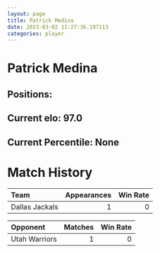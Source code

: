 ```yaml
---  
layout: page  
title: Patrick Medina  
date: 2023-03-02 11:27:36.197113  
categories: player  
---
```

# Patrick Medina

## Positions: 

## Current elo: 97.0

## Current Percentile: None

# Match History


| Team           |   Appearances |   Win Rate |
|:---------------|--------------:|-----------:|
| Dallas Jackals |             1 |          0 |

| Opponent      |   Matches |   Win Rate |
|:--------------|----------:|-----------:|
| Utah Warriors |         1 |          0 |